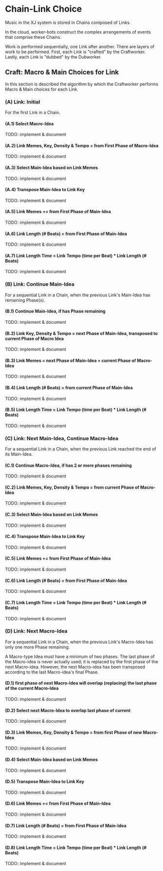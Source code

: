 # Chain-Link Choice

Music in the XJ system is stored in Chains composed of Links.

In the cloud, worker-bots construct the complex arrangements of events that comprise these Chains.

Work is performed sequentially, one Link after another. There are layers of work to be performed. First, each Link is "crafted" by the Craftworker. Lastly, each Link is "dubbed" by the Dubworker.

## Craft: Macro & Main Choices for Link

In this section is described the algorithm by which the Craftworker performs Macro & Main choices for each Link.

### (A) Link: Initial

For the first Link in a Chain.

#### (A.1) Select Macro-Idea

TODO: implement & document

#### (A.2) Link Memes, Key, Density & Tempo = from First Phase of Macro-Idea

TODO: implement & document

#### (A.3) Select Main-Idea based on Link Memes

TODO: implement & document

#### (A.4) Transpose Main-Idea to Link Key

TODO: implement & document

#### (A.5) Link Memes += from First Phase of Main-Idea

TODO: implement & document

#### (A.6) Link Length (# Beats) = from First Phase of Main-Idea

TODO: implement & document

#### (A.7) Link Length Time = Link Tempo (time per Beat) * Link Length (# Beats)

TODO: implement & document

### (B) Link: Continue Main-Idea

For a sequential Link in a Chain, when the previous Link's Main-Idea has remaining Phase(s).

#### (B.1) Continue Main-Idea, if has Phase remaining

TODO: implement & document

#### (B.2) Link Key, Density & Tempo = next Phase of Main-Idea, transposed to current Phase of Macro Idea

TODO: implement & document

#### (B.3) Link Memes = next Phase of Main-Idea + current Phase of Macro-Idea

TODO: implement & document

#### (B.4) Link Length (# Beats) = from current Phase of Main-Idea

TODO: implement & document

#### (B.5) Link Length Time = Link Tempo (time per Beat) * Link Length (# Beats)

TODO: implement & document

### (C) Link: Next Main-Idea, Continue Macro-Idea

For a sequential Link in a Chain, when the previous Link reached the end of its Main-Idea.

#### (C.1) Continue Macro-Idea, if has 2 or more phases remaining

TODO: implement & document

#### (C.2) Link Memes, Key, Density & Tempo = from current Phase of Macro-Idea

TODO: implement & document

#### (C.3) Select Main-Idea based on Link Memes

TODO: implement & document

#### (C.4) Transpose Main-Idea to Link Key

TODO: implement & document

#### (C.5) Link Memes += from First Phase of Main-Idea

TODO: implement & document

#### (C.6) Link Length (# Beats) = from First Phase of Main-Idea

TODO: implement & document

#### (C.7) Link Length Time = Link Tempo (time per Beat) * Link Length (# Beats)

TODO: implement & document

### (D) Link: Next Macro-Idea

For a sequential Link in a Chain, when the previous Link's Macro-Idea has only one more Phase remaining.

A Macro-type Idea must have a minimum of two phases. The last phase of the Macro-idea is never actually used; it is replaced by the first phase of the next Macro-idea. However, the next Macro-idea has been transposed according to the last Macro-idea's final Phase.

#### (D.1) first phase of next Macro-Idea will overlap (replacing) the last phase of the current Macro-Idea

TODO: implement & document

#### (D.2) Select next Macro-Idea to overlap last phase of current

TODO: implement & document

#### (D.3) Link Memes, Key, Density & Tempo = from first Phase of new Macro-Idea

TODO: implement & document

#### (D.4) Select Main-Idea based on Link Memes

TODO: implement & document

#### (D.5) Transpose Main-Idea to Link Key

TODO: implement & document

#### (D.6) Link Memes += from First Phase of Main-Idea

TODO: implement & document

#### (D.7) Link Length (# Beats) = from First Phase of Main-Idea

TODO: implement & document

#### (D.8) Link Length Time = Link Tempo (time per Beat) * Link Length (# Beats)

TODO: implement & document



